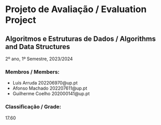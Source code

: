 # Projeto de Avaliação / Evaluation Project
## Algoritmos e Estruturas de Dados / Algorithms and Data Structures
2º ano, 1º Semestre, 2023/2024

### Membros / Members:
<ul>
    <li>
        Luís Arruda 202206970@up.pt
    </li>
    <li>
        Afonso Machado 202207611@up.pt
    </li>
    <li>
        Guilherme Coelho 202000141@up.pt
    </li>
</ul>

### Classificação / Grade:
<p>
    17.60
</p>
